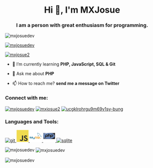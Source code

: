 <h1 align="center">Hi 👋, I'm MXJosue</h1>
<h3 align="center">I am a person with great enthusiasm for programming.</h3>

<p align="left"> <img src="https://komarev.com/ghpvc/?username=mxjosuedev&label=Profile%20views&color=0e75b6&style=flat" alt="mxjosuedev" /> </p>

<p align="left"> <a href="#"><img src="https://github-profile-trophy.vercel.app/?username=mxjosuedev" alt="mxjosuedev" /></a> </p>

<p align="left"> <a href="https://twitter.com/mxjosue2" target="blank"><img src="https://img.shields.io/twitter/follow/mxjosue2?logo=twitter&style=for-the-badge" alt="mxjosue2" /></a> </p>

- 🌱 I’m currently learning **PHP, JavaScript, SQL & Git**

- 💬 Ask me about **PHP**

- 📫 How to reach me? **send me a message on Twitter**

<h3 align="left">Connect with me:</h3>
<p align="left">
<a href="https://dev.to/mxjosuedev" target="blank"><img align="center" src="https://cdn.jsdelivr.net/npm/simple-icons@3.0.1/icons/dev-dot-to.svg" alt="mxjosuedev" height="30" width="40" /></a>
<a href="https://twitter.com/mxjosue2" target="blank"><img align="center" src="https://raw.githubusercontent.com/rahuldkjain/github-profile-readme-generator/master/src/images/icons/Social/twitter.svg" alt="mxjosue2" height="30" width="40" /></a>
<a href="https://www.youtube.com/channel/UCgKlrohRGU9M69v1SY-buNg" target="blank"><img align="center" src="https://raw.githubusercontent.com/rahuldkjain/github-profile-readme-generator/master/src/images/icons/Social/youtube.svg" alt="ucgklrohrgu9m69v1sy-bung" height="30" width="40" /></a>
</p>

<h3 align="left">Languages and Tools:</h3>
<p align="left"> <a href="https://git-scm.com/" target="_blank"> <img src="https://www.vectorlogo.zone/logos/git-scm/git-scm-icon.svg" alt="git" width="40" height="40"/> </a> <a href="https://developer.mozilla.org/en-US/docs/Web/JavaScript" target="_blank"> <img src="https://raw.githubusercontent.com/devicons/devicon/master/icons/javascript/javascript-original.svg" alt="javascript" width="40" height="40"/> </a> <a href="https://www.mysql.com/" target="_blank"> <img src="https://raw.githubusercontent.com/devicons/devicon/master/icons/mysql/mysql-original-wordmark.svg" alt="mysql" width="40" height="40"/> </a> <a href="https://www.php.net" target="_blank"> <img src="https://raw.githubusercontent.com/devicons/devicon/master/icons/php/php-original.svg" alt="php" width="40" height="40"/> </a> <a href="https://www.sqlite.org/" target="_blank"> <img src="https://www.vectorlogo.zone/logos/sqlite/sqlite-icon.svg" alt="sqlite" width="40" height="40"/> </a> </p>

<p><img align="left" src="https://github-readme-stats.vercel.app/api/top-langs?username=MXJosueDev&langs_count=4&count_private=true" alt="mxjosuedev" /></p>

<p>&nbsp;<img align="center" src="https://github-readme-stats.vercel.app/api?username=mxjosuedev&show_icons=true&locale=en" alt="mxjosuedev" /></p>

<p><img align="center" src="https://github-readme-streak-stats.herokuapp.com/?user=mxjosuedev&" alt="mxjosuedev" /></p>
